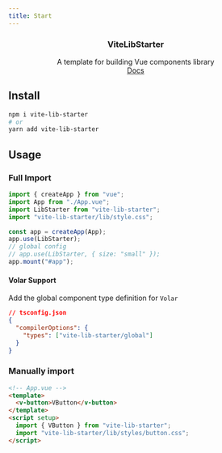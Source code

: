 ```yaml
---
title: Start
---
```


<div align="center">
<h3>ViteLibStarter</h3>
<span>A template for building Vue components library</span> 
<br>
<a  href="https://soullyoko.github.io/vite-lib-starter/">Docs</a>
</div>

## Install

```bash
npm i vite-lib-starter
# or
yarn add vite-lib-starter
```

## Usage

### Full Import

```ts
import { createApp } from "vue";
import App from "./App.vue";
import LibStarter from "vite-lib-starter";
import "vite-lib-starter/lib/style.css";

const app = createApp(App);
app.use(LibStarter);
// global config
// app.use(LibStarter, { size: "small" });
app.mount("#app");
```

#### Volar Support

Add the global component type definition for `Volar`

```json
// tsconfig.json
{
  "compilerOptions": {
    "types": ["vite-lib-starter/global"]
  }
}
```

### Manually import

```html
<!-- App.vue -->
<template>
  <v-button>VButton</v-button>
</template>
<script setup>
  import { VButton } from "vite-lib-starter";
  import "vite-lib-starter/lib/styles/button.css";
</script>
```
